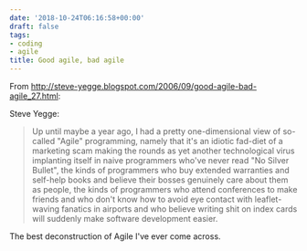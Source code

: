 ```yaml
---
date: '2018-10-24T06:16:58+00:00'
draft: false
tags:
- coding
- agile
title: Good agile, bad agile
---
```


From http://steve-yegge.blogspot.com/2006/09/good-agile-bad-agile_27.html:

Steve Yegge:

>Up until maybe a year ago, I had a pretty one-dimensional view of so-called "Agile" programming, namely that it's an idiotic fad-diet of a marketing scam making the rounds as yet another technological virus implanting itself in naive programmers who've never read "No Silver Bullet", the kinds of programmers who buy extended warranties and self-help books and believe their bosses genuinely care about them as people, the kinds of programmers who attend conferences to make friends and who don't know how to avoid eye contact with leaflet-waving fanatics in airports and who believe writing shit on index cards will suddenly make software development easier.

The best deconstruction of Agile I've ever come across.
